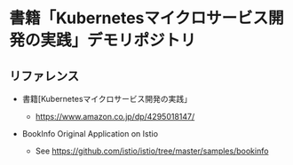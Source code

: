 書籍「Kubernetesマイクロサービス開発の実践」デモリポジトリ
===

## リファレンス
- 書籍[Kubernetesマイクロサービス開発の実践」
  - https://www.amazon.co.jp/dp/4295018147/

- BookInfo Original Application on Istio
  - See https://github.com/istio/istio/tree/master/samples/bookinfo
